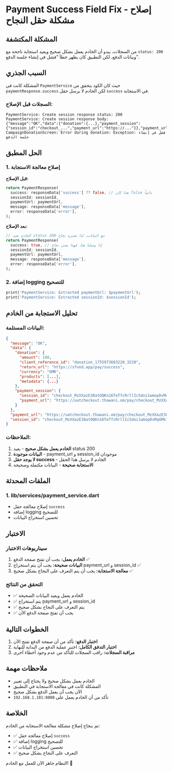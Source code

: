 # Payment Success Field Fix - إصلاح مشكلة حقل النجاح

## المشكلة المكتشفة
من السجلات، يبدو أن الخادم يعمل بشكل صحيح ويعيد استجابة ناجحة مع `status: 200` وبيانات الدفع، لكن التطبيق كان يظهر خطأ "فشل في إنشاء جلسة الدفع".

## السبب الجذري
المشكلة كانت في `PaymentService` حيث كان الكود يتحقق من `paymentResponse.success` لكن الخادم لا يرسل حقل `success` في الاستجابة.

### السجلات قبل الإصلاح:
```
PaymentService: Create session response status: 200
PaymentService: Create session response body:
{"message":"OK","data":{"donation":{...},"payment_session":{"session_id":"checkout_...","payment_url":"https://..."}},"payment_url":"https://...","session_id":"checkout_..."}
CampaignDonationScreen: Error during donation: Exception: فشل في إنشاء جلسة الدفع
```

## الحل المطبق

### 1. إصلاح معالجة الاستجابة
**قبل الإصلاح:**
```dart
return PaymentResponse(
  success: responseData['success'] ?? false, // هذا كان false دائماً
  sessionId: sessionId,
  paymentUrl: paymentUrl,
  message: responseData['message'],
  error: responseData['error'],
);
```

**بعد الإصلاح:**
```dart
// الخادم يعيد status 200 مع البيانات، لذا نعتبره نجاح
return PaymentResponse(
  success: true, // إذا وصلنا هنا، فهذا يعني نجاح
  sessionId: sessionId,
  paymentUrl: paymentUrl,
  message: responseData['message'],
  error: responseData['error'],
);
```

### 2. إضافة logging للتصحيح
```dart
print('PaymentService: Extracted paymentUrl: $paymentUrl');
print('PaymentService: Extracted sessionId: $sessionId');
```

## تحليل الاستجابة من الخادم

### البيانات المستلمة:
```json
{
  "message": "OK",
  "data": {
    "donation": {
      "amount": 100,
      "client_reference_id": "donation_1755973603220_3220",
      "return_url": "https://sfund.app/pay/success",
      "currency": "OMR",
      "products": [...],
      "metadata": {...}
    },
    "payment_session": {
      "session_id": "checkout_MzXXazE38atOQKn16TeTfcRrllIcSdoi1wmopDvMqGMkIqqMjM",
      "payment_url": "https://uatcheckout.thawani.om/pay/checkout_MzXXazE38atOQKn16TeTfcRrllIcSdoi1wmopDvMqGMkIqqMjM?key=HGvTMLDssJghr9tlN9gr4DVYt0qyBy"
    }
  },
  "payment_url": "https://uatcheckout.thawani.om/pay/checkout_MzXXazE38atOQKn16TeTfcRrllIcSdoi1wmopDvMqGMkIqqMjM?key=HGvTMLDssJghr9tlN9gr4DVYt0qyBy",
  "session_id": "checkout_MzXXazE38atOQKn16TeTfcRrllIcSdoi1wmopDvMqGMkIqqMjM"
}
```

### الملاحظات:
1. **الخادم يعمل بشكل صحيح** - يعيد status 200
2. **البيانات موجودة** - payment_url و session_id موجودان
3. **لا يوجد حقل success** - الخادم لا يرسل هذا الحقل
4. **الاستجابة صحيحة** - البيانات مكتملة وصحيحة

## الملفات المحدثة

### 1. lib/services/payment_service.dart
- إصلاح معالجة حقل `success`
- إضافة logging للتصحيح
- تحسين استخراج البيانات

## الاختبار

### سيناريوهات الاختبار
1. **الخادم يعمل:** يجب أن تفتح صفحة الدفع ✅
2. **البيانات صحيحة:** يجب أن يتم استخراج payment_url و session_id ✅
3. **معالجة الاستجابة:** يجب أن يتم التعرف على النجاح بشكل صحيح ✅

### التحقق من النتائج
- ✅ الخادم يعمل ويعيد البيانات الصحيحة
- ✅ يتم استخراج payment_url و session_id
- ✅ يتم التعرف على النجاح بشكل صحيح
- ✅ يجب أن تفتح صفحة الدفع الآن

## الخطوات التالية

1. **اختبار الدفع:** تأكد من أن صفحة الدفع تفتح الآن
2. **اختبار التدفق الكامل:** اختبر عملية الدفع من البداية للنهاية
3. **مراقبة السجلات:** راقب السجلات للتأكد من عدم وجود أخطاء أخرى

## ملاحظات مهمة

- الخادم يعمل بشكل صحيح ولا يحتاج إلى تغيير
- المشكلة كانت في معالجة الاستجابة في التطبيق
- الآن يجب أن يعمل الدفع بشكل صحيح
- تأكد من أن الخادم يعمل على `192.168.1.101:8000`

## الخلاصة

تم بنجاح إصلاح مشكلة معالجة الاستجابة من الخادم:

- ✅ إصلاح معالجة حقل `success`
- ✅ إضافة logging للتصحيح
- ✅ تحسين استخراج البيانات
- ✅ التعرف على النجاح بشكل صحيح

النظام جاهز الآن للعمل مع الخادم! 🚀
